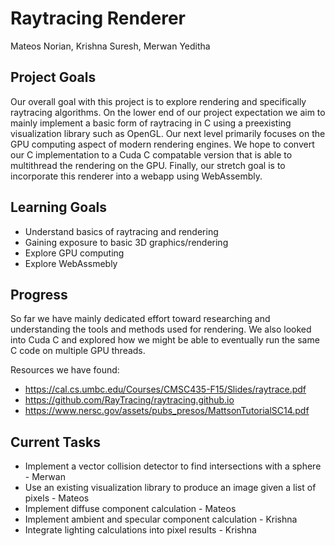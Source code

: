 # Raytracing Renderer
Mateos Norian, Krishna Suresh, Merwan Yeditha

## Project Goals
Our overall goal with this project is to explore rendering and specifically raytracing algorithms. On the lower end of our project expectation we aim to mainly implement a basic form of raytracing in C using a preexisting visualization library such as OpenGL. Our next level primarily focuses on the GPU computing aspect of modern rendering engines. We hope to convert our C implementation to a Cuda C compatable version that is able to multithread the rendering on the GPU. Finally, our stretch goal is to incorporate this renderer into a webapp using WebAssembly.  

## Learning Goals
- Understand basics of raytracing and rendering
- Gaining exposure to basic 3D graphics/rendering
- Explore GPU computing
- Explore WebAssmebly

## Progress
So far we have mainly dedicated effort toward researching and understanding the tools and methods used for rendering. We also looked into Cuda C and explored how we might be able to eventually run the same C code on multiple GPU threads.

Resources we have found:
- https://cal.cs.umbc.edu/Courses/CMSC435-F15/Slides/raytrace.pdf
- https://github.com/RayTracing/raytracing.github.io
- https://www.nersc.gov/assets/pubs_presos/MattsonTutorialSC14.pdf

## Current Tasks
- Implement a vector collision detector to find intersections with a sphere - Merwan
- Use an existing visualization library to produce an image given a list of pixels - Mateos
- Implement diffuse component calculation - Mateos
- Implement ambient and specular component calculation - Krishna
- Integrate lighting calculations into pixel results - Krishna
